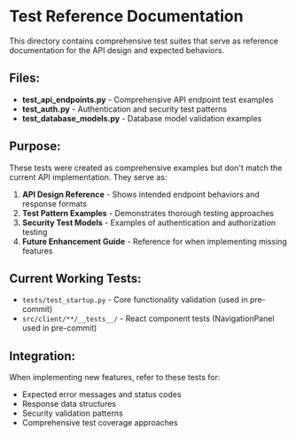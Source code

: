# Test Reference Documentation

This directory contains comprehensive test suites that serve as reference documentation for the API design and expected behaviors.

## Files:

- **test_api_endpoints.py** - Comprehensive API endpoint test examples
- **test_auth.py** - Authentication and security test patterns  
- **test_database_models.py** - Database model validation examples

## Purpose:

These tests were created as comprehensive examples but don't match the current API implementation. They serve as:

1. **API Design Reference** - Shows intended endpoint behaviors and response formats
2. **Test Pattern Examples** - Demonstrates thorough testing approaches
3. **Security Test Models** - Examples of authentication and authorization testing
4. **Future Enhancement Guide** - Reference for when implementing missing features

## Current Working Tests:

- `tests/test_startup.py` - Core functionality validation (used in pre-commit)
- `src/client/**/__tests__/` - React component tests (NavigationPanel used in pre-commit)

## Integration:

When implementing new features, refer to these tests for:
- Expected error messages and status codes
- Response data structures  
- Security validation patterns
- Comprehensive test coverage approaches